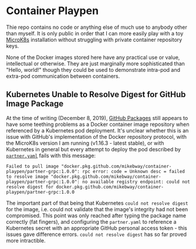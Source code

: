 # Container Playpen

Thie repo contains no code or anything else of much use to anybody other than myself. It is only public
in order that I can more easily play with a toy [MicroK8s](https://microk8s.io/) installation without
struggling with private container repository keys.

None of the Docker images stored here have any practical use or value, intellectual or otherwise. They
are just marginally more sophisticated than "Hello, world!" though they could be used to demonstrate intra-pod
and extra-pod communication between containers.

## Kubernetes Unable to Resolve Digest for GitHub Image Package

At the time of writing (December 8, 2019), [GitHub Packages](https://github.com/features/packages) still appears
to have some teething problems as a Docker container image repository when referenced by a Kubernetes pod deployment.
It's unclear whether this is an issue with GitHub's implementation of the Docker repository protocol, with the
MicroK8s version I am running (v1.16.3 - latest stable), or with Kubernetes in general but every attempt to
deploy the pod described by [`partner.yaml`](partner.yaml) fails with this message:

```text
Failed to pull image "docker.pkg.github.com/mikebway/container-playpen/partner-grpc:1.0.0": rpc error: code = Unknown desc = failed to resolve image "docker.pkg.github.com/mikebway/container-playpen/partner-grpc:1.0.0": no available registry endpoint: could not resolve digest for docker.pkg.github.com/mikebway/container-playpen/partner-grpc:1.0.0
```

The important part of that being that Kubernetes `could not resolve digest` for the image, i.e. could not validate
that the image's integrity had not been compromised. This point was only reached after typing the package name
correctly (fat fingers), and configuring the `partner.yaml` to reference a Kubernetes secret with an appropriate
GitHub personal access token - this issues gave difference errors. `could not resolve digest` has so far proved
more intractible.
